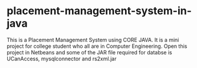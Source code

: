 # placement-management-system-in-java
This is a Placement Management System using CORE JAVA. It is a mini project for college student who all are in Computer Engineering. Open this project in Netbeans and some of the JAR file required for databse is UCanAccess, mysqlconnector and rs2xml.jar

